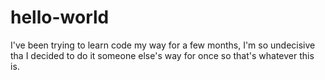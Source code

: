 # hello-world
I've been trying to learn code my way for a few months, I'm so undecisive tha I decided to do it someone else's way for once so that's whatever this is.
